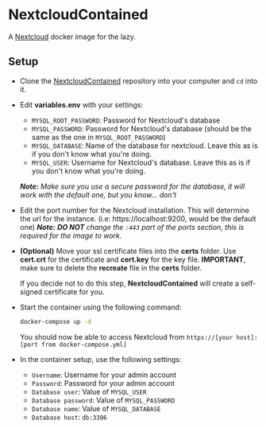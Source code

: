 # NextcloudContained
A [Nextcloud](https://nextcloud.com/) docker image for the lazy.

## Setup
- Clone the [NextcloudContained](https://github.com/TheLastBilly/nextcloudcontained) repository into your computer and `cd` into it.

- Edit **variables.env** with your settings:
    - `MYSQL_ROOT_PASSWORD`: Password for Nextcloud's database
    - `MYSQL_PASSWORD`: Password for Nextcloud's database (should be the same as the one in `MYSQL_ROOT_PASSWORD`)
    - `MYSQL_DATABASE`: Name of the database for nextcloud. Leave this as is if you don't know what you're doing.
    - `MYSQL_USER`: Username for Nextcloud's database. Leave this as is if you don't know what you're doing.

    ***Note:*** *Make sure you use a secure password for the database, it will work with the default one, but you know... don't*

- Edit the port number for the Nextcloud installation. This will determine the url for the instance. (i.e: https://localhost:9200, would be the default one)
***Note:*** ***DO NOT*** *change the `:443` part of the ports section, this is required for the image to work.*

- **(Optional)** Move your ssl certificate files into the **certs** folder. Use **cert.crt** for the certificate and **cert.key** for the key file. **IMPORTANT**, make sure to delete the **recreate** file in the **certs** folder.

    If you decide not to do this step, **NextcloudContained** will create a self-signed certificate for you.

- Start the container using the following command:
    ```bash
    docker-compose up -d
    ```
    You should now be able to access Nextcloud from `https://[your host]:[port from docker-compose.yml]`

- In the container setup, use the following settings:
    - `Username`: Username for your admin account
    - `Password`: Password for your admin account
    - `Database user`: Value of `MYSQL_USER`
    - `Database password`: Value of `MYSQL_PASSWORD`
    - `Database name`: Value of `MYSQL_DATABASE`
    - `Database host`: `db:3306`